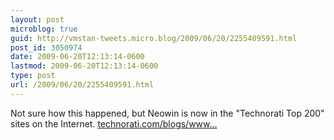 ```yaml
---
layout: post
microblog: true
guid: http://vmstan-tweets.micro.blog/2009/06/20/2255409591.html
post_id: 3050974
date: 2009-06-20T12:13:14-0600
lastmod: 2009-06-20T12:13:14-0600
type: post
url: /2009/06/20/2255409591.html
---
```

Not sure how this happened, but Neowin is now in the "Technorati Top 200" sites on the Internet. [technorati.com/blogs/www...](http://technorati.com/blogs/www.neowin.net)

